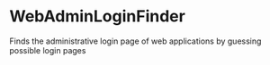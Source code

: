 WebAdminLoginFinder
===================

Finds the administrative login page of web applications by guessing possible login pages 
